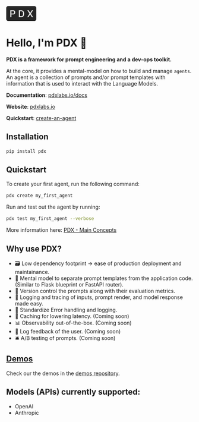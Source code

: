 <img src="./assets/pdx.png" height="40">

# Hello, I'm PDX 👋

**PDX is a framework for prompt engineering and a dev-ops toolkit.**

At the core, it provides a mental-model on how to build and manage `agents`. An agent is a collection of prompts and/or prompt templates with information that is used to interact with the Language Models.

**Documentation**: [pdxlabs.io/docs](https://pdxlabs.io/docs)

**Website**: [pdxlabs.io](https://pdxlabs.io/)

**Quickstart**: [create-an-agent](https://pdxlabs.io/docs/getting-started/create-an-agent)

## Installation

```bash
pip install pdx
```

## Quickstart

To create your first agent, run the following command:

```bash
pdx create my_first_agent
```

Run and test out the agent by running:

```bash
pdx test my_first_agent --verbose
```

More information here: [PDX - Main Concepts](https://pdxlabs.io/docs/getting-started/main-concepts)

## Why use PDX?

-   🗃️ Low dependency footprint -> ease of production deployment and maintainance.
-   📂 Mental model to separate prompt templates from the application code. (Similar to Flask blueprint or FastAPI router).
-   📌 Version control the prompts along with their evaluation metrics.
-   📸 Logging and tracing of inputs, prompt render, and model response made easy.
-   🧯 Standardize Error handling and logging.
-   💾 Caching for lowering latency. (Coming soon)
-   📊 Observability out-of-the-box. (Coming soon)
-   📩 Log feedback of the user. (Coming soon)
-   🛎️ A/B testing of prompts. (Coming soon)

## [Demos](https://github.com/pdx-labs/demos)

Check our the demos in the [demos repository](https://github.com/pdx-labs/demos).

## Models (APIs) currently supported:

-   OpenAI
-   Anthropic
